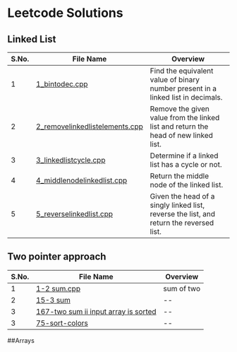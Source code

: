 # Leetcode Solutions
## Linked List 

| S.No. | File Name | Overview |
|-------|-----------|----------|
| 1 | [1_bintodec.cpp](https://github.com/Sia714/leetcode-solutions/tree/dd7ac995e2b6ee5b56bc1147478607d3c15f278c/Two%20pointer%20approach/1-two-sum) | Find the equivalent value of binary number present in a linked list in decimals. |
| 2 | [2_removelinkedlistelements.cpp](https://github.com/Sia714/leetcode-solutions/blob/main/linked%20list/2_removelinkedlistelements.cpp) | Remove the given value from the linked list and return the head of new linked list. |
| 3 | [3_linkedlistcycle.cpp](https://github.com/Sia714/leetcode-solutions/blob/main/linked%20list/3_linkedlistcycle.cpp) | Determine if a linked list has a cycle or not. |
| 4 | [4_middlenodelinkedlist.cpp](https://github.com/Sia714/leetcode-solutions/blob/main/linked%20list/4_middlenodelinkedlist.cpp) | Return the middle node of the linked list. |
| 5 | [5_reverselinkedlist.cpp](https://github.com/Sia714/leetcode-solutions/blob/main/linked%20list/5_reverselinkedlist.cpp) | Given the head of a singly linked list, reverse the list, and return the reversed list. |

## Two pointer approach
| S.No. | File Name | Overview |
|-------|-----------|----------|
| 1 | [1-2 sum.cpp](https://github.com/Sia714/leetcode-solutions/tree/dd7ac995e2b6ee5b56bc1147478607d3c15f278c/Two%20pointer%20approach/1-two-sum) | sum of two |
| 2 | [15-3 sum](https://github.com/Sia714/leetcode-solutions/tree/baf518e40b80bd770c3417dde83a3014454f3f26/Two%20pointer%20approach/15-3sum) | -- |
| 3 | [167-two sum ii input array is sorted](https://github.com/Sia714/leetcode-solutions/blob/main/Two%pointer%approach/167-two-sum-ii-input-array-is-sorted) | -- |
| 3 | [75-sort-colors](https://github.com/Sia714/leetcode-solutions/blob/main/Two%pointer%approach/75-sort-colors) | -- |

##Arrays
